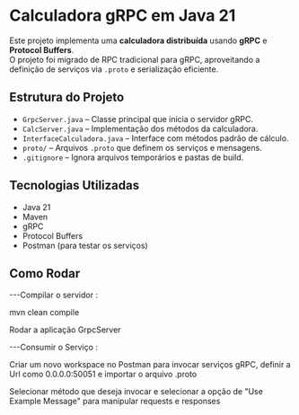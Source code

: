 # Calculadora gRPC em Java 21

Este projeto implementa uma **calculadora distribuída** usando **gRPC** e **Protocol Buffers**.  
O projeto foi migrado de RPC tradicional para gRPC, aproveitando a definição de serviços via `.proto` e serialização eficiente.

## Estrutura do Projeto

- `GrpcServer.java` – Classe principal que inicia o servidor gRPC.
- `CalcServer.java` – Implementação dos métodos da calculadora.
- `InterfaceCalculadora.java` – Interface com métodos padrão de cálculo.
- `proto/` – Arquivos `.proto` que definem os serviços e mensagens.
- `.gitignore` – Ignora arquivos temporários e pastas de build.

## Tecnologias Utilizadas

- Java 21
- Maven
- gRPC
- Protocol Buffers
- Postman (para testar os serviços)
## Como Rodar

---Compilar o servidor :

mvn clean compile

Rodar a aplicação GrpcServer

---Consumir o Serviço : 

Criar um novo workspace no Postman para invocar serviços gRPC, definir a Url como 0.0.0.0:50051 e importar o arquivo .proto

Selecionar método que deseja invocar e selecionar a opção de "Use Example Message" para manipular requests e responses
